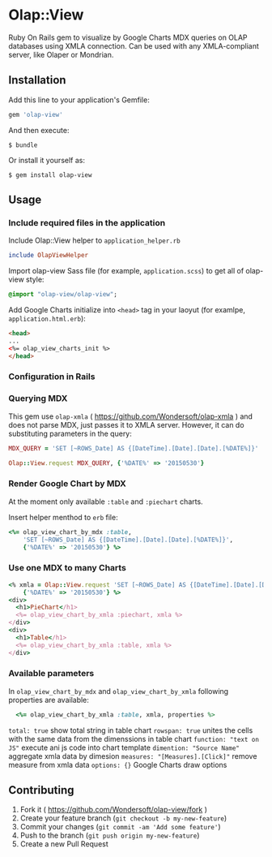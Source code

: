 # Olap::View

Ruby On Rails gem to visualize by Google Charts MDX queries on OLAP databases using XMLA connection. Can be used with any XMLA-compliant server, like Olaper or Mondrian.

## Installation

Add this line to your application's Gemfile:

```ruby
gem 'olap-view'
```

And then execute:

    $ bundle

Or install it yourself as:

    $ gem install olap-view

## Usage
### Include required files in the application

Include Olap::View helper to `application_helper.rb`

```ruby
include OlapViewHelper
```

Import olap-view Sass file (for example, `application.scss`) to get all of olap-view style:

```sass
@import "olap-view/olap-view";
```

Add Google Charts initialize into `<head>` tag in your laoyut (for examlpe, `application.html.erb`):
 
```html
<head>
...
<%= olap_view_charts_init %>
</head>
```

### Configuration in Rails

### Querying MDX
This gem use `olap-xmla` ( https://github.com/Wondersoft/olap-xmla ) and does not parse MDX, just passes it to XMLA server.
However, it can do substituting parameters in the query:

```ruby
MDX_QUERY = 'SET [~ROWS_Date] AS {[DateTime].[Date].[Date].[%DATE%]}'

Olap::View.request MDX_QUERY, {'%DATE%' => '20150530'}
```

### Render Google Chart by MDX
At the moment only available `:table` and `:piechart` charts.

Insert helper menthod to `erb` file: 
```ruby
<%= olap_view_chart_by_mdx :table, 
    'SET [~ROWS_Date] AS {[DateTime].[Date].[Date].[%DATE%]}', 
    {'%DATE%' => '20150530'} %>
```

### Use one MDX to many Charts

```ruby
<% xmla = Olap::View.request 'SET [~ROWS_Date] AS {[DateTime].[Date].[Date].[%DATE%]}', 
    {'%DATE%' => '20150530'} %>
<div>
  <h1>PieChart</h1> 
  <%= olap_view_chart_by_xmla :piechart, xmla %>
</div>
<div>
  <h1>Table</h1>
  <%= olap_view_chart_by_xmla :table, xmla %>
</div>
```

### Available parameters
In `olap_view_chart_by_mdx` and `olap_view_chart_by_xmla` following properties are available:

```ruby
  <%= olap_view_chart_by_xmla :table, xmla, properties %> 
```

`total: true` show total string in table chart
`rowspan: true` unites the cells with the same data from the dimenssions in table chart
`function: "text on JS"` execute ani js code into chart template
`dimention: "Source Name"` aggregate xmla data by dimesion 
`measures: "[Measures].[Click]"` remove measure from xmla data 
`options: {}` Google Charts draw options



## Contributing

1. Fork it ( https://github.com/Wondersoft/olap-view/fork )
2. Create your feature branch (`git checkout -b my-new-feature`)
3. Commit your changes (`git commit -am 'Add some feature'`)
4. Push to the branch (`git push origin my-new-feature`)
5. Create a new Pull Request
